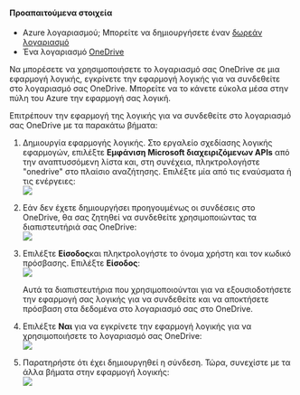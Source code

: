 #### <a name="prerequisites"></a>Προαπαιτούμενα στοιχεία
- Azure λογαριασμού; Μπορείτε να δημιουργήσετε έναν [δωρεάν λογαριασμό](https://azure.microsoft.com/free)
- Ένα λογαριασμό [OneDrive](https://www.microsoft.com/store/apps/onedrive/9wzdncrfj1p3) 

Να μπορέσετε να χρησιμοποιήσετε το λογαριασμό σας OneDrive σε μια εφαρμογή λογικής, εγκρίνετε την εφαρμογή λογικής για να συνδεθείτε στο λογαριασμό σας OneDrive.  Μπορείτε να το κάνετε εύκολα μέσα στην πύλη του Azure την εφαρμογή σας λογική. 

Επιτρέπουν την εφαρμογή της λογικής για να συνδεθείτε στο λογαριασμό σας OneDrive με τα παρακάτω βήματα:

1. Δημιουργία εφαρμογής λογικής. Στο εργαλείο σχεδίασης λογικής εφαρμογών, επιλέξτε **Εμφάνιση Microsoft διαχειριζόμενων APIs** από την αναπτυσσόμενη λίστα και, στη συνέχεια, πληκτρολογήστε "onedrive" στο πλαίσιο αναζήτησης. Επιλέξτε μία από τις εναύσματα ή τις ενέργειες:  
  ![](./media/connectors-create-api-onedrive/onedrive-1.png)
2. Εάν δεν έχετε δημιουργήσει προηγουμένως οι συνδέσεις στο OneDrive, θα σας ζητηθεί να συνδεθείτε χρησιμοποιώντας τα διαπιστευτήριά σας OneDrive:  
  ![](./media/connectors-create-api-onedrive/onedrive-2.png)
3. Επιλέξτε **Είσοδος**και πληκτρολογήστε το όνομα χρήστη και τον κωδικό πρόσβασης. Επιλέξτε **Είσοδος**:  
  ![](./media/connectors-create-api-onedrive/onedrive-3.png)   

    Αυτά τα διαπιστευτήρια που χρησιμοποιούνται για να εξουσιοδοτήσετε την εφαρμογή σας λογικής για να συνδεθείτε και να αποκτήσετε πρόσβαση στα δεδομένα στο λογαριασμό σας στο OneDrive. 
4. Επιλέξτε **Ναι** για να εγκρίνετε την εφαρμογή λογικής για να χρησιμοποιήσετε το λογαριασμό σας OneDrive:  
  ![](./media/connectors-create-api-onedrive/onedrive-4.png)   
5. Παρατηρήστε ότι έχει δημιουργηθεί η σύνδεση. Τώρα, συνεχίστε με τα άλλα βήματα στην εφαρμογή λογικής:  
  ![](./media/connectors-create-api-onedrive/onedrive-5.png)
